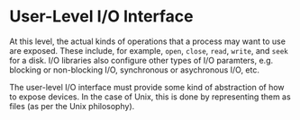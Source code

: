 # User-Level I/O Interface

At this level, the actual kinds of operations that a process may want to use are exposed. These include, for example, `open`, `close`, `read`, `write`, and `seek` for a disk. I/O libraries also configure other types of I/O paramters, e.g. blocking or non-blocking I/O, synchronous or asychronous I/O, etc.

The user-level I/O interface must provide some kind of abstraction of how to expose devices. In the case of Unix, this is done by representing them as files (as per the Unix philosophy).
